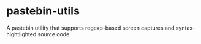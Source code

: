 # pastebin-utils
A pastebin utility that supports regexp-based screen captures and syntax-hightlighted source code.
